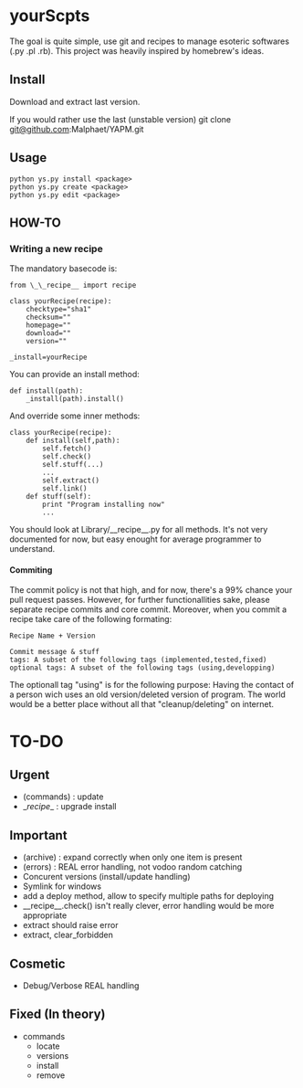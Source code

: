 yourScpts
====

The goal is quite simple, use git and recipes to manage esoteric softwares (.py .pl .rb).
This project was heavily inspired by homebrew's ideas.


Install
----
Download and extract last version.

If you would rather use the last (unstable version)
     git clone git@github.com:Malphaet/YAPM.git

Usage
----

    python ys.py install <package>
    python ys.py create <package>
    python ys.py edit <package>

HOW-TO
----

### Writing a new recipe

The mandatory basecode is:

	from \_\_recipe__ import recipe
		
	class yourRecipe(recipe):
		checktype="sha1"
		checksum=""
		homepage=""
		download=""
		version=""
	
	_install=yourRecipe
	
You can provide an install method:

	def install(path):
		_install(path).install()

And override some inner methods:

	class yourRecipe(recipe):
		def install(self,path):
			self.fetch()
			self.check()
			self.stuff(...)
			...
			self.extract()
			self.link()
		def stuff(self):
			print "Program installing now"
			...
You should look at Library/\_\_recipe__.py for all methods. 
It's not very documented for now, but easy enought for average programmer to understand.

#### Commiting
The commit policy is not that high, and for now, there's a 99% chance your pull request passes.
However, for further functionallities sake, please separate recipe commits and core commit.
Moreover, when you commit a recipe take care of the following formating:

	Recipe Name + Version
	
	Commit message & stuff
	tags: A subset of the following tags (implemented,tested,fixed)
	optional tags: A subset of the following tags (using,developping)

The optionall tag "using" is for the following purpose:
Having the contact of a person wich uses an old version/deleted version of program.
The world would be a better place without all that "cleanup/deleting" on internet.

TO-DO
====

Urgent
----
+ (commands) : update
+ \__recipe__ : upgrade install

Important
----
+ (archive) : expand correctly when only one item is present
+ (errors) : REAL error handling, not vodoo random catching
+ Concurent versions (install/update handling)
+ Symlink for windows
+ add a deploy method, allow to specify multiple paths for deploying
+ \_\_recipe__.check() isn't really clever, error handling would be more appropriate
+ extract should raise error
+ extract, clear_forbidden

Cosmetic
----
+ Debug/Verbose REAL handling

Fixed (In theory)
----
+ commands
  + locate
  + versions
  + install
  + remove
